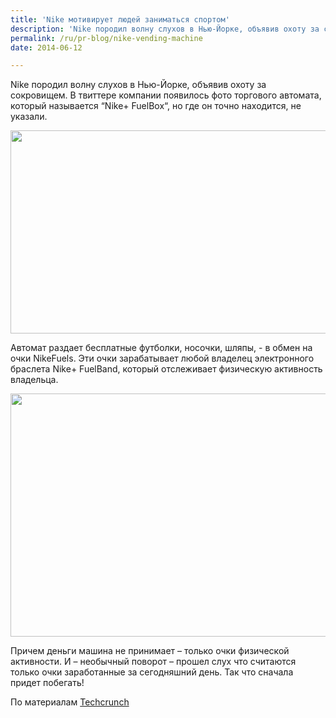 ```yaml
---
title: 'Nike мотивирует людей заниматься спортом'
description: 'Nike породил волну слухов в Нью-Йорке, объявив охоту за сокровищем. В твиттере компании появилось фото торгового автомата, который называется “Nike+ FuelBox“, но где он точно находится, не указали.'
permalink: /ru/pr-blog/nike-vending-machine
date: 2014-06-12

---
```


Nike породил волну слухов в Нью-Йорке, объявив охоту за сокровищем. В твиттере компании появилось фото торгового автомата, который называется  “Nike+ FuelBox“, но где он точно находится, не указали.

<img src="{{ site.assets }}/upload/Nike_FuelBox_NYC-578-80.jpg" alt="" class="post__img" width="578" height="325">

Автомат раздает бесплатные футболки, носочки, шляпы, - в обмен на очки NikeFuels. Эти очки зарабатывает любой владелец электронного браслета Nike+ FuelBand, который отслеживает физическую активность владельца.

<img src="{{ site.assets }}/upload/nikefuelband-original-white-ice-black-ice.jpg" alt="" class="post__img" width="580" height="389">

Причем деньги машина не принимает – только очки физической активности. И – необычный поворот – прошел слух что считаются только очки заработанные за сегодняшний день. Так что сначала придет побегать!

По материалам <a href="http://techcrunch.com/2014/07/17/nikes-secret-new-york-vending-machine-trades-free-swag-for-fuelband-points/">Techcrunch</a>

